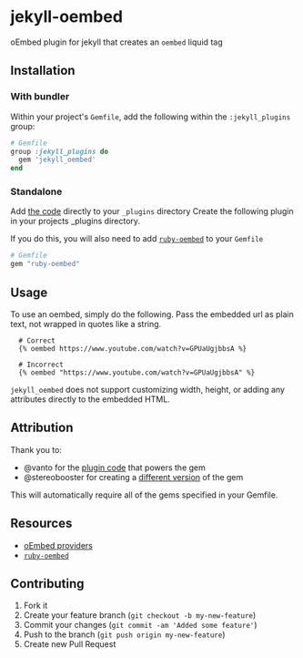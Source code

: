 # jekyll-oembed

oEmbed plugin for jekyll that creates an `oembed` liquid tag

## Installation

### With bundler
Within your project's `Gemfile`, add the following within the `:jekyll_plugins` group:

```ruby
# Gemfile
group :jekyll_plugins do
  gem 'jekyll_oembed'
end
```

### Standalone

Add [the code](lib/jekyll_oembed.rb) directly to your `_plugins` directory
Create the following plugin in your projects _plugins directory.

If you do this, you will also need to add [`ruby-oembed`](https://github.com/ruby-oembed/ruby-oembed) to your `Gemfile`

```ruby
# Gemfile
gem "ruby-oembed"
```

## Usage

To use an oembed, simply do the following. Pass the embedded url as plain text, not wrapped in quotes like a string.

```liquid
  # Correct
  {% oembed https://www.youtube.com/watch?v=GPUaUgjbbsA %}

  # Incorrect
  {% oembed "https://www.youtube.com/watch?v=GPUaUgjbbsA" %}
```

`jekyll_oembed` does not support customizing width, height, or adding any attributes directly to the embedded HTML.


## Attribution

Thank you to:
- @vanto for the [plugin code](https://gist.github.com/vanto/1455726) that powers the gem
- @stereobooster for creating a [different version](https://github.com/stereobooster/jekyll_oembed) of the gem

This will automatically require all of the gems specified in your Gemfile.

## Resources

- [oEmbed providers](http://www.oembed.com/#section7.1)
- [`ruby-oembed`](https://github.com/ruby-oembed/ruby-oembed)


## Contributing
1. Fork it
2. Create your feature branch (`git checkout -b my-new-feature`)
3. Commit your changes (`git commit -am 'Added some feature'`)
4. Push to the branch (`git push origin my-new-feature`)
5. Create new Pull Request
